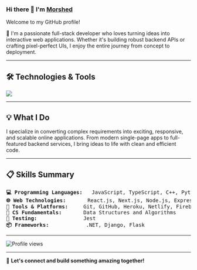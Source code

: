 ### Hi there 👋 I'm [Morshed](#)

Welcome to my GitHub profile!

🚀 I'm a passionate full-stack developer who loves turning ideas into interactive web applications. Whether it's building robust backend APIs or crafting pixel-perfect UIs, I enjoy the entire journey from concept to deployment.

---

<h2>🛠️ Technologies & Tools</h2>

<p>
  <a href="https://skillicons.dev">
    <img src="https://skillicons.dev/icons?i=js,ts,py,cs,nodejs,express,dotnet,django,flask,git,github,mongodb,react,redux,materialui,nextjs,tailwind,jest,nginx" />
  </a>
</p>

---

<h2>💡 What I Do</h2>

<p>
I specialize in converting complex requirements into exciting, responsive, and scalable online applications. From modern single-page apps to full-featured backend services, I bring ideas to life with clean and efficient code.
</p>

---

<h2>📋 Skills Summary</h2>

<pre>
<strong>💻 Programming Languages:</strong>   JavaScript, TypeScript, C++, Python, C#
<strong>🌐 Web Technologies:</strong>       React.js, Next.js, Node.js, Express.js, PWA, Responsive Web Design
<strong>🧰 Tools & Platforms:</strong>     Git, GitHub, Heroku, Netlify, Firebase, MongoDB, NGINX
<strong>🧠 CS Fundamentals:</strong>       Data Structures and Algorithms
<strong>🧪 Testing:</strong>               Jest
<strong>📦 Frameworks:</strong>            .NET, Django, Flask
</pre>

---

![Profile views](https://komarev.com/ghpvc/?username=riaadmorshed)

---

🔗 **Let's connect and build something amazing together!**
